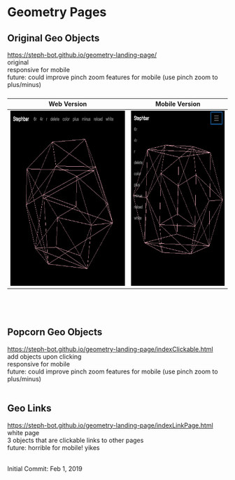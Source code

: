 # Geometry Pages

## Original Geo Objects
https://steph-bot.github.io/geometry-landing-page/
<br>original
<br>responsive for mobile
<br>future: could improve pinch zoom features for mobile (use pinch zoom to plus/minus)

### 
Web Version | Mobile Version
------------ | -------------
<img src="/screenshots/1geo1web.png" height="400"> | <img src="/screenshots/1geo1mobile.png" height="400"> 
###
<br><br>
## Popcorn Geo Objects
https://steph-bot.github.io/geometry-landing-page/indexClickable.html
<br>add objects upon clicking
<br>responsive for mobile
<br>future: could improve pinch zoom features for mobile (use pinch zoom to plus/minus)
<br><br>
## Geo Links
https://steph-bot.github.io/geometry-landing-page/indexLinkPage.html
<br>white page
<br>3 objects that are clickable links to other pages
<br>future: horrible for mobile! yikes
<br><br>



Initial Commit: Feb 1, 2019
